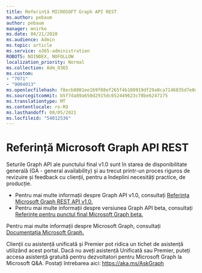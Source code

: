 ```yaml
---
title: Referință MICROSOFT Graph API REST
ms.author: pebaum
author: pebaum
manager: mnirke
ms.date: 04/21/2020
ms.audience: Admin
ms.topic: article
ms.service: o365-administration
ROBOTS: NOINDEX, NOFOLLOW
localization_priority: Normal
ms.collection: Adm_O365
ms.custom:
- "7071"
- "9004013"
ms.openlocfilehash: f8ecb8081ee169f88ef265f4b108919df29a0ca7146835d7e0c4e85793082136
ms.sourcegitcommit: b5f7da89a650d2915dc652449623c78be6247175
ms.translationtype: MT
ms.contentlocale: ro-RO
ms.lasthandoff: 08/05/2021
ms.locfileid: "54012536"
---
```

# <a name="microsoft-graph-rest-api-reference"></a>Referință Microsoft Graph API REST

Seturile Graph API ale punctului final v1.0 sunt în starea de disponibilitate generală (GA - general availability) și au trecut printr-un proces riguros de revizuire și feedback cu clienții, pentru a îndeplini necesități practice, de producție.

- Pentru mai multe informații despre Graph API v1.0, consultați [Referința Microsoft Graph REST API v1.0.](https://docs.microsoft.com/graph/api/overview?toc=.%2Fref%2Ftoc.json&view=graph-rest-1.0&preserve-view=true) 
- Pentru mai multe informații despre versiunea Graph API beta, consultați [Referințe pentru punctul final Microsoft Graph beta.](https://docs.microsoft.com/graph/api/overview?toc=.%2Fref%2Ftoc.json&view=graph-rest-beta&preserve-view=true)

Pentru mai multe informații despre Microsoft Graph, consultați [Documentația Microsoft Graph.](https://docs.microsoft.com/graph/)

Clienții cu asistență unificată și Premier pot ridica un tichet de asistență utilizând acest portal. Dacă nu aveți asistență Unificată sau Premier, puteți accesa asistență gratuită pentru dezvoltatori pentru Microsoft Graph la Microsoft Q&A. Postați întrebarea aici: https://aka.ms/AskGraph
